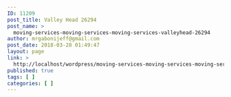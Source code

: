 ```yaml
---
ID: 11209
post_title: Valley Head 26294
post_name: >
  moving-services-moving-services-moving-services-valleyhead-26294
author: mrgabonijeff@gmail.com
post_date: 2018-03-28 01:49:47
layout: page
link: >
  http://localhost/wordpress/moving-services-moving-services-moving-services-valleyhead-26294/
published: true
tags: [ ]
categories: [ ]
---
```


